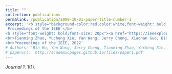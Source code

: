 ```yaml
---
title: ""
collection: publications
permalink: /publication/2009-10-01-paper-title-number-1
excerpt: '<b style="background-color:red;color:white;font-weight: bold;"> 
 Proceedings of the IEEE </b> 
<b style="font-weight: bold;font-size: 20px"><a href="https://ieeexplore.ieee.org/abstract/document/9733049" style="color:black;"> A Survey of Deep Learning on Mobile Devices: Applications, Optimizations, Challenges, and Research Opportunities</a></b>
<br>Tianming Zhao, Yucheng Xie, Yan Wang, Jerry Cheng, Xiaonan Guo, Bin Hu, Yingying Chen
<br>Proceedings of the IEEE, 2022'
# Authors: 'Bin Hu, Yan Wang, Jerry Cheng, Tianming Zhao, Yucheng Xie, Xiaonan Guo, Yingying Chen'
# paperurl: 'http://academicpages.github.io/files/paper1.pdf'
---
```


<!-- [Download paper here](http://academicpages.github.io/files/paper1.pdf) -->
 <i>Journal 1</i>. 1(1).